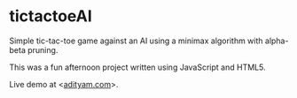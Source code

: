 tictactoeAI
===========

Simple tic-tac-toe game against an AI using a minimax algorithm with alpha-beta pruning.

This was a fun afternoon project written using JavaScript and HTML5.

Live demo at <[adityam.com](http://adityam.com)>.